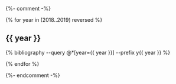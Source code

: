 ---
---

{%- comment -%}

{% for year in (2018..2019) reversed %}

## {{ year }}

{% bibliography --query @*[year={{ year }}] --prefix y{{ year }} %}

{% endfor %}

{%- endcomment -%}
